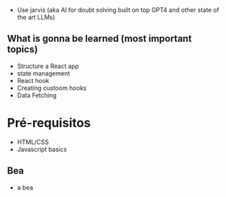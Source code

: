 
- Use jarvis (aka AI for doubt solving built on top GPT4 and other state of the art LLMs)

## What is gonna be learned (most important topics)

- Structure a React app
- state management
- React hook
- Creating custoom hooks
- Data Fetching

# Pré-requisitos 
 - HTML/CSS
 - Javascript basics

## Bea

- a bea 